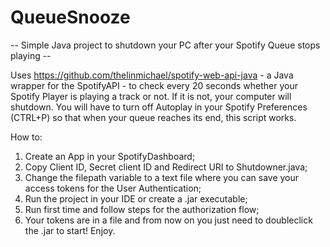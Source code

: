 # QueueSnooze

-- Simple Java project to shutdown your PC after your Spotify Queue stops playing -- 

Uses https://github.com/thelinmichael/spotify-web-api-java - a Java wrapper for the SpotifyAPI - to check every 20 seconds whether your Spotify Player is playing a track or not. If it is not, your computer will shutdown. You will have to turn off Autoplay in your Spotify Preferences (CTRL+P) so that when your queue reaches its end, this script works.

How to:
1) Create an App in your SpotifyDashboard;
2) Copy Client ID, Secret client ID and Redirect URI to Shutdowner.java;
3) Change the filepath variable to a text file where you can save your access tokens for the User Authentication;
4) Run the project in your IDE or create a .jar executable;
5) Run first time and follow steps for the authorization flow;
6) Your tokens are in a file and from now on you just need to doubleclick the .jar to start! Enjoy.
